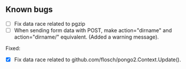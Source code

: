 Known bugs
----------

- [ ] Fix data race related to pgzip
- [ ] When sending form data with POST, make action="dirname" and action="dirname/" equivalent.
      (Added a warning message).

Fixed:

- [X] Fix data race related to github.com/flosch/pongo2.Context.Update().


